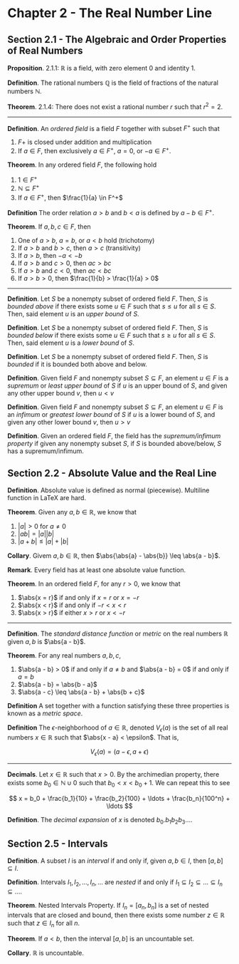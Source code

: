# Chapter 2 - The Real Number Line

## Section 2.1 - The Algebraic and Order Properties of Real Numbers

**Proposition**. 2.1.1: $\mathbb{R}$ is a field, with zero element $0$ and identity $1$.

**Definition**. The rational numbers $\mathbb{Q}$ is the field of fractions of the natural numbers $\mathbb{N}$.

**Theorem**. 2.1.4: There does not exist a rational number $r$ such that $r^2 = 2$.

---

**Definition**. An *ordered field* is a field $F$ together with subset $F^+$ such that

1. $F+$ is closed under addition and multiplication
2. If $a \in F$, then exclusively $a \in F^+$, $a = 0$, or $-a \in F^+$.

**Theorem**. In any ordered field $F$, the following hold

1. $1 \in F^+$
2. $\mathbb{N} \subseteq F^+$
3. If $a \in F^+$, then $\frac{1}{a} \in F^+$

**Definition** The order relation $a > b$ and $b < a$ is defined by $a - b \in F^+$.

**Theorem**. If $a, b, c \in F$, then

1. One of $a > b$, $a = b$, or $a < b$ hold (trichotomy)
2. If $a > b$ and $b > c$, then $a > c$ (transitivity)
3. If $a > b$, then $-a < -b$
4. If $a > b$ and $c > 0$, then $ac > bc$
5. If $a > b$ and $c < 0$, then $ac < bc$
6. If $a > b > 0$, then $\frac{1}{b} > \frac{1}{a} > 0$

---

**Definition**. Let $S$ be a nonempty subset of ordered field $F$. Then, $S$ is *bounded above* if there exists some $u \in F$ such that $s \leq u$ for all $s \in S$. Then, said element $u$ is an *upper bound* of $S$.

**Definition**. Let $S$ be a nonempty subset of ordered field $F$. Then, $S$ is *bounded below* if there exists some $u \in F$ such that $s \geq u$ for all $s \in S$. Then, said element $u$ is a *lower bound* of $S$.

**Definition**. Let $S$ be a nonempty subset of ordered field $F$. Then, $S$ is *bounded* if it is bounded both above and below.

**Definition**. Given field $F$ and nonempty subset $S \subseteq F$, an element $u \in F$ is a *supremum* or *least upper bound* of $S$ if $u$ is an upper bound of $S$, and given any other upper bound $v$, then $u < v$

**Definition**. Given field $F$ and nonempty subset $S \subseteq F$, an element $u \in F$ is an *infimum* or *greatest lower bound* of $S$ if $u$ is a lower bound of $S$, and given any other lower bound $v$, then $u > v$

**Definition**. Given an ordered field $F$, the field has the *supremum/infimum property* if given any nonempty subset $S$, if $S$ is bounded above/below, $S$ has a supremum/infimum.

## Section 2.2 - Absolute Value and the Real Line

**Definition**. Absolute value is defined as normal (piecewise). Multiline function in LaTeX are hard.

**Theorem**. Given any $a, b \in \mathbb{R}$, we know that

1. $|a| > 0$ for $a \neq 0$
2. $|ab| = |a||b|$
3. $|a + b| \leq |a| + |b|$

**Collary**. Givem $a, b \in \mathbb{R}$, then $\abs{\abs{a} - \abs{b}} \leq \abs{a - b}$.

**Remark**. Every field has at least one absolute value function.

**Theorem**. In an ordered field $F$, for any $r > 0$, we know that

1. $\abs{x = r}$ if and only if $x = r$ or $x = -r$
2. $\abs{x < r}$ if and only if $-r < x < r$
3. $\abs{x > r}$ if either $x > r$ or $x < -r$

---

**Definition**. The *standard distance function* or *metric* on the real numbers $\mathbb{R}$ given $a, b$ is $\abs{a - b}$.

**Theorem**. For any real numbers $a, b, c$,

1. $\abs{a - b} > 0$ if and only if $a \neq b$ and $\abs{a - b} = 0$ if and only if $a = b$
2. $\abs{a - b} = \abs{b - a}$
3. $\abs{a - c} \leq \abs{a - b} + \abs{b + c}$

**Definition** A set together with a function satisfying these three properties is known as a *metric space*.

**Definition** The $\epsilon$-neighborhood of $a \in \mathbb{R}$, denoted $V_\epsilon(a)$ is the set of all real numbers $x \in \mathbb{R}$ such that $\abs{x - a} < \epsilon$. That is,

$$
V_\epsilon(a) = (a - \epsilon, a + \epsilon)
$$

---

**Decimals**. Let $x \in \mathbb{R}$ such that $x > 0$. By the archimedian property, there exists some $b_0 \in \mathbb{N} \cup {0}$ such that $b_0 < x < b_0 + 1$. We can repeat this to see

$$
x = b_0 + \frac{b_1}{10} + \frac{b_2}{100} + \ldots + \frac{b_n}{100^n} + \ldots
$$

**Definition**. The *decimal expansion* of $x$ is denoted $b_0.b_1 b_2 b_3 \ldots$.

## Section 2.5 - Intervals

**Definition**. A subset $I$ is an *interval* if and only if, given $a, b \in I$, then $[a, b] \subseteq I$.

**Definition**. Intervals $I_1, I_2, \ldots, I_n, \ldots$ are *nested* if and only if $I_1 \subseteq I_2 \subseteq \ldots \subseteq I_n \subseteq \ldots$.

**Theorem**. Nested Intervals Property. If $I_n = [a_n, b_n]$ is a set of nested intervals that are closed and bound, then there exists some number $z \in \mathbb{R}$ such that $z \in I_n$ for all $n$.

**Theorem**. If $a < b$, then the interval $[a, b]$ is an uncountable set.

**Collary**. $\mathbb{R}$ is uncountable.
